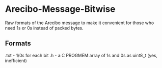 # Arecibo-Message-Bitwise

Raw formats of the Arecibo message to make it convenient for those who need 1s or 0s instead of packed bytes.

## Formats
.txt - 1/0s for each bit
.h - a C PROGMEM array of 1s and 0s as uint8_t (yes, inefficient)
